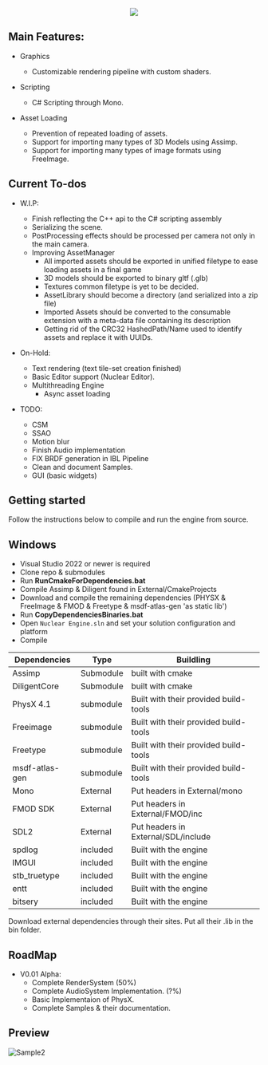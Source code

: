 <p align="center">
  <img src="https://user-images.githubusercontent.com/11663821/206862862-6e1c396d-f782-43e8-bbc1-1bb7f8a38184.png">
</p>

## Main Features:
  - Graphics
    - Customizable rendering pipeline with custom shaders.
	
  - Scripting 
    - C# Scripting through Mono.

  - Asset Loading
  	- Prevention of repeated loading of assets.
    - Support for importing many types of 3D Models using Assimp.
	- Support for importing many types of image formats using FreeImage.


## Current To-dos 
  - W.I.P:
	- Finish reflecting the C++ api to the C# scripting assembly
	- Serializing the scene.
	- PostProcessing effects should be processed per camera not only in the main camera.
	- Improving AssetManager
	    - All imported assets should be exported in unified filetype to ease loading assets in a final game
	    - 3D models should be exported to binary gltf (.glb)
		- Textures common filetype is yet to be decided.
		- AssetLibrary should become a directory (and serialized into a zip file)
		- Imported Assets should be converted to the consumable extension with a meta-data file containing its description
		- Getting rid of the CRC32 HashedPath/Name used to identify assets and replace it with UUIDs.
		
  - On-Hold:
    - Text rendering (text tile-set creation finished)
	- Basic Editor support (Nuclear Editor).
	- Multithreading Engine
		- Async asset loading

  - TODO:
  	- CSM
	- SSAO
	- Motion blur
    - Finish Audio implementation
	- FIX BRDF generation in IBL Pipeline
	- Clean and document Samples.
	- GUI (basic widgets)

## Getting started

Follow the instructions below to compile and run the engine from source.

## Windows

* Visual Studio 2022 or newer is required
* Clone repo & submodules
* Run **RunCmakeForDependencies.bat**
* Compile Assimp & Diligent found in External/CmakeProjects
* Download and compile the remaining dependencies (PHYSX & FreeImage & FMOD & Freetype & msdf-atlas-gen 'as static lib')
* Run **CopyDependenciesBinaries.bat**
* Open `Nuclear Engine.sln` and set your solution configuration and platform
* Compile 


| Dependencies | Type | Buildling |
| ------ | ------ | ------ |
| Assimp | Submodule | built with cmake |
| DiligentCore | Submodule | built with cmake |
| PhysX 4.1 | submodule | Built with their provided build-tools |
| Freeimage | submodule | Built with their provided build-tools |
| Freetype | submodule | Built with their provided build-tools |
| msdf-atlas-gen | submodule | Built with their provided build-tools |
| Mono | External | Put headers in External/mono |
| FMOD SDK | External | Put headers in External/FMOD/inc  |
| SDL2 | External | Put headers in External/SDL/include |
| spdlog | included | Built with the engine |
| IMGUI | included | Built with the engine |
| stb_truetype | included | Built with the engine |
| entt | included | Built with the engine |
| bitsery | included | Built with the engine |

Download external dependencies through their sites.
Put all their .lib in the bin folder.

## RoadMap
  - V0.01 Alpha:
    - Complete RenderSystem (50%) 
	- Complete AudioSystem Implementation. (?%)
	- Basic Implementaion of PhysX.
	- Complete Samples & their documentation.

## Preview

![Sample2](Sample2.gif "Sample2 Demo Logo") 
